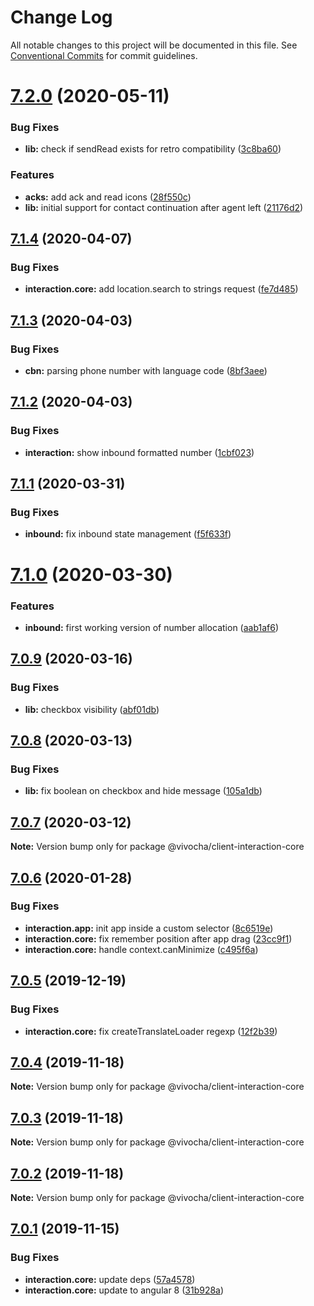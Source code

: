 # Change Log

All notable changes to this project will be documented in this file.
See [Conventional Commits](https://conventionalcommits.org) for commit guidelines.

# [7.2.0](https://github.com/vivocha/widgets/compare/@vivocha/client-interaction-core@7.1.4...@vivocha/client-interaction-core@7.2.0) (2020-05-11)


### Bug Fixes

* **lib:** check if sendRead exists for retro compatibility ([3c8ba60](https://github.com/vivocha/widgets/commit/3c8ba602b279dbdd0acf3e119eff4e68383d89fd))


### Features

* **acks:** add ack and read icons ([28f550c](https://github.com/vivocha/widgets/commit/28f550c45b9a6dde54d80c19cd5acb6ec311c874))
* **lib:** initial support for contact continuation after agent left ([21176d2](https://github.com/vivocha/widgets/commit/21176d2af67b853dc61af4fac5f2ca21f03a9615))





## [7.1.4](https://github.com/vivocha/widgets/compare/@vivocha/client-interaction-core@7.1.3...@vivocha/client-interaction-core@7.1.4) (2020-04-07)


### Bug Fixes

* **interaction.core:** add location.search to strings request ([fe7d485](https://github.com/vivocha/widgets/commit/fe7d48531c92cbf8d5861ab3ca25dbbe6e1fb47d))





## [7.1.3](https://github.com/vivocha/widgets/compare/@vivocha/client-interaction-core@7.1.2...@vivocha/client-interaction-core@7.1.3) (2020-04-03)


### Bug Fixes

* **cbn:** parsing phone number with language code ([8bf3aee](https://github.com/vivocha/widgets/commit/8bf3aee1ec7a31421242f3fb3caa39c4c67a0aba))





## [7.1.2](https://github.com/vivocha/widgets/compare/@vivocha/client-interaction-core@7.1.1...@vivocha/client-interaction-core@7.1.2) (2020-04-03)


### Bug Fixes

* **interaction:** show inbound formatted number ([1cbf023](https://github.com/vivocha/widgets/commit/1cbf02336f9c1ef142791aef825625376543b45b))





## [7.1.1](https://github.com/vivocha/widgets/compare/@vivocha/client-interaction-core@7.1.0...@vivocha/client-interaction-core@7.1.1) (2020-03-31)


### Bug Fixes

* **inbound:** fix inbound state management ([f5f633f](https://github.com/vivocha/widgets/commit/f5f633f3e175e7706077aada44ceb22d1e5365d4))





# [7.1.0](https://github.com/vivocha/widgets/compare/@vivocha/client-interaction-core@7.0.9...@vivocha/client-interaction-core@7.1.0) (2020-03-30)


### Features

* **inbound:** first working version of number allocation ([aab1af6](https://github.com/vivocha/widgets/commit/aab1af6b7d3878813382ed9bca1fc9623f9807a0))





## [7.0.9](https://github.com/vivocha/widgets/compare/@vivocha/client-interaction-core@7.0.8...@vivocha/client-interaction-core@7.0.9) (2020-03-16)


### Bug Fixes

* **lib:** checkbox visibility ([abf01db](https://github.com/vivocha/widgets/commit/abf01db8c2fb39c18f76b0ad566b17cf1b4766e4))





## [7.0.8](https://github.com/vivocha/widgets/compare/@vivocha/client-interaction-core@7.0.7...@vivocha/client-interaction-core@7.0.8) (2020-03-13)


### Bug Fixes

* **lib:** fix boolean on checkbox and hide message ([105a1db](https://github.com/vivocha/widgets/commit/105a1dbb93e9549cced3a6ecc05a8468e0a1e591))





## [7.0.7](https://github.com/vivocha/widgets/compare/@vivocha/client-interaction-core@7.0.6...@vivocha/client-interaction-core@7.0.7) (2020-03-12)

**Note:** Version bump only for package @vivocha/client-interaction-core





## [7.0.6](https://github.com/vivocha/widgets/compare/@vivocha/client-interaction-core@7.0.5...@vivocha/client-interaction-core@7.0.6) (2020-01-28)


### Bug Fixes

* **interaction.app:** init app inside a custom selector ([8c6519e](https://github.com/vivocha/widgets/commit/8c6519ea0d7df0d095b5d3b8ecbf26656285cbd1))
* **interaction.core:** fix remember position after app drag ([23cc9f1](https://github.com/vivocha/widgets/commit/23cc9f1ef95dd1f18a208730c53985f0e2f02d33))
* **interaction.core:** handle context.canMinimize ([c495f6a](https://github.com/vivocha/widgets/commit/c495f6a61e3f9b9ed252623334ed037e2096c091))





## [7.0.5](https://github.com/vivocha/widgets/compare/@vivocha/client-interaction-core@7.0.4...@vivocha/client-interaction-core@7.0.5) (2019-12-19)


### Bug Fixes

* **interaction.core:** fix createTranslateLoader regexp ([12f2b39](https://github.com/vivocha/widgets/commit/12f2b39421ef62c1e4557752353a2f1bc6bada7e))





## [7.0.4](https://github.com/vivocha/widgets/compare/@vivocha/client-interaction-core@7.0.3...@vivocha/client-interaction-core@7.0.4) (2019-11-18)

**Note:** Version bump only for package @vivocha/client-interaction-core





## [7.0.3](https://github.com/vivocha/widgets/compare/@vivocha/client-interaction-core@7.0.2...@vivocha/client-interaction-core@7.0.3) (2019-11-18)

**Note:** Version bump only for package @vivocha/client-interaction-core





## [7.0.2](https://github.com/vivocha/widgets/compare/@vivocha/client-interaction-core@7.0.1...@vivocha/client-interaction-core@7.0.2) (2019-11-18)

**Note:** Version bump only for package @vivocha/client-interaction-core





## [7.0.1](https://github.com/vivocha/widgets/compare/@vivocha/client-interaction-core@7.0.0...@vivocha/client-interaction-core@7.0.1) (2019-11-15)


### Bug Fixes

* **interaction.core:** update deps ([57a4578](https://github.com/vivocha/widgets/commit/57a45785a96c1d2a1b93c22e5b9b1a0a07363811))
* **interaction.core:** update to angular 8 ([31b928a](https://github.com/vivocha/widgets/commit/31b928ab8c53b4809123302ac5040a3fdb1af156))
